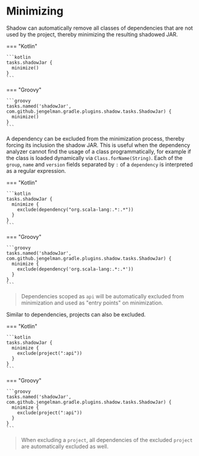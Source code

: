 # Minimizing

Shadow can automatically remove all classes of dependencies that are not used by the project, thereby minimizing the resulting shadowed JAR.

=== "Kotlin"

    ```kotlin
    tasks.shadowJar {
      minimize()
    }
    ```

=== "Groovy"

    ```groovy
    tasks.named('shadowJar', com.github.jengelman.gradle.plugins.shadow.tasks.ShadowJar) {
      minimize()
    }
    ```

A dependency can be excluded from the minimization process, thereby forcing its inclusion the shadow JAR.
This is useful when the dependency analyzer cannot find the usage of a class programmatically, for example if the class
is loaded dynamically via `Class.forName(String)`. Each of the `group`, `name` and `version` fields separated by `:` of
a `dependency` is interpreted as a regular expression.

=== "Kotlin"

    ```kotlin
    tasks.shadowJar {
      minimize {
        exclude(dependency("org.scala-lang:.*:.*"))
      }
    }
    ```

=== "Groovy"

    ```groovy
    tasks.named('shadowJar', com.github.jengelman.gradle.plugins.shadow.tasks.ShadowJar) {
      minimize {
        exclude(dependency('org.scala-lang:.*:.*'))
      }
    }
    ```

> Dependencies scoped as `api` will be automatically excluded from minimization and used as "entry points" on minimization.

Similar to dependencies, projects can also be excluded.

=== "Kotlin"

    ```kotlin
    tasks.shadowJar {
      minimize {
        exclude(project(":api"))
      }
    }
    ```

=== "Groovy"

    ```groovy
    tasks.named('shadowJar', com.github.jengelman.gradle.plugins.shadow.tasks.ShadowJar) {
      minimize {
        exclude(project(":api"))
      }
    }
    ```

> When excluding a `project`, all dependencies of the excluded `project` are automatically
  excluded as well.

